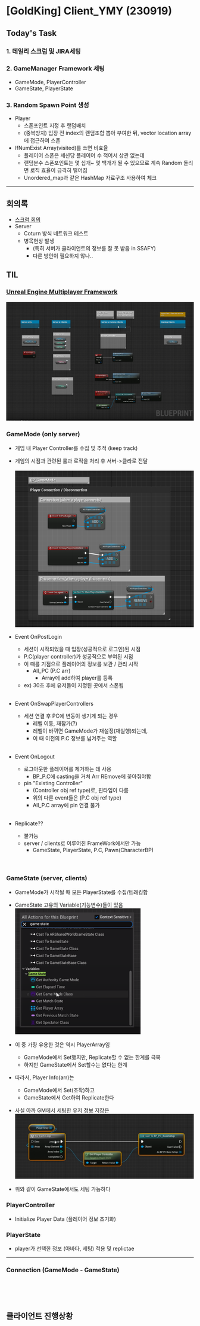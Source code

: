 # [GoldKing] Client_YMY (230919)

## Today's Task

  ### 1. 데일리 스크럼 및 JIRA세팅
  
  ### 2. GameManager Framework 세팅 
  - GameMode, PlayerController
  - GameState, PlayerState
  
  ### 3. Random Spawn Point 생성
  - Player 
    - 스폰포인트 지정 후 랜덤배치
    - (중복방지) 입장 전 index의 랜덤조합 뽑아 부여한 뒤, vector location array에 접근하여 스폰 
  - IfNumExist Array(visited)를 쓰면 비효율
    - 플레이어 스폰은 세션당 플레이어 수 적어서 상관 없는데
    - 랜덤분수 스폰포인트는 몇 십개~ 몇 백개가 될 수 있으므로 계속 Random 돌리면 로직 효율이 급격히 떨어짐
    - Unordered_map과 같은 HashMap 자료구조 사용하여 체크   

  
-------------------
## 회의록
  - [스크럼 회의](https://gainful-pineapple-5a6.notion.site/20-2f7d00ef90e94d51a3cb808c2be4ed27?pvs=4)
  - Server
    - Coturn 방식 네트워크 테스트
    - 병목현상 발생 
      - (특히 서버가 클라이언트의 정보를 잘 못 받음 in SSAFY) 
      - 다른 방안이 필요하지 않나..

## TIL 
### [Unreal Engine Multiplayer Framework](https://www.youtube.com/watch?v=pvDgmnxewuk&list=PLNb7FZ2Nw2HTcJ9Qvy8n2Ou-ZVbsDOMFh&index=5)<br>
![img](img/Gamesystem.png)<br>
  ### **GameMode** (only server)
  - 게임 내 Player Controller를 수집 및 추적 (keep track)
  - 게임의 시점과 관련된 룰과 로직을 처리 후  서버->클라로 전달<br><br>
  ![img](img/connection.png)<br>

  - Event OnPostLogin
    - 세션이 시작되었을 때 입장(성공적으로 로그인)된 시점
    - P.C(player controller)가 성공적으로 부여된 시점
    - 이 때를 기점으로 플레이어의 정보를 보관 / 관리 시작
      - All_PC (P.C arr)
        - Array에 add하여 player를 등록
    - ex) 30초 후에 유저들이 지정된 곳에서 스폰됨<br><br>

  - Event OnSwapPlayerControllers
    - 세션 연결 후 PC에 변동이 생기게 되는 경우
      - 레벨 이동, 재참가(?)
      - 레벨이 바뀌면 GameMode가 재설정(재실행)되는데, 
      - 이 때 이전의 P.C 정보를 넘겨주는 역할<br><br>  

  - Event OnLogout
    - 로그아웃한 플레이어를 제거하는 데 사용
      - BP_P.C에 casting을 거쳐 Arr REmove에 꽂아줘야함
    - pin "Existing Controller" 
      - (Controller obj ref type)로, 핀타입이 다름
      - 위의 다른 event들은 (P.C obj ref type)
      - All_P.C array에 pin 연결 불가<br><br> 

  - Replicate??
    - 불가능
    - server / clients로 이루어진 FrameWork에서만 가능
      - GameState, PlayerState, P.C, Pawn(CharacterBP)<br><br><br>


### **GameState** (server, clients)
- GameMode가 시작될 때 모든 PlayerState를 수집/트래킹함
- GameState 고유의 Variable(기능변수)들이 있음 
  <br>![img](img/GamestateOnlyVar.png)<br>

- 이 중 가쟝 유용한 것은 역시 PlayerArray임 
  - GameMode에서 Set했지만, Replicate할 수 없는 한계를 극복
  - 하지만 GameState에서 Set할수는 없다는 한계 
- 따라서, Player Info(arr)는 
  - GameMode에서 Set(조작)하고 
  - GameState에서 Get하여 Replicate한다

- 사실 아까 GM에서 세팅한 유저 정보 저장은
  <br>![img](img/gstate_same_as_gmode.png)<br>
- 위와 같이 GameState에서도 세팅 가능하다  


### **PlayerController**
  - Initialize Player Data (플레이어 정보 초기화)
### **PlayerState**
  - player가 선택한 정보 (아바타, 세팅) 적용 및 replictae 


----
### **Connection** (GameMode - GameState)
<br><br><br>



## 클라이언트 진행상황  

<!-- ### 3 Fountains
- <HP / Stats / Gold> Fountain 
    ![img](img/3Fountains.png)
### Use of Each
- HP Fountain 
    ![img](img/HPFountain.png)

- Stats Fountain 
    ![img](img/StatsFountain.png)

- Gold Fountain
    ![img](img/GoldFountain.png)
  골드 계산은 (원래 보유골드 * Random Float - 분수 비용)으로 하였음   -->
  


    
  
